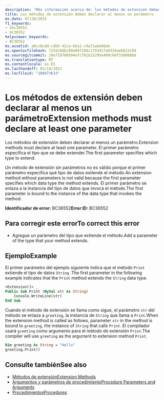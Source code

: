 ```yaml
---
description: 'Más información acerca de: los métodos de extensión deben declarar al menos un parámetro'
title: Los métodos de extensión deben declarar al menos un parámetro
ms.date: 07/20/2015
f1_keywords:
- vbc36552
- bc36552
helpviewer_keywords:
- BC36552
ms.assetid: a8cc8cdd-cdb5-42ca-b5a1-c9a71abd46eb
ms.openlocfilehash: 725dc8dbc89e89f188c1793417a0334aeb833c84
ms.sourcegitcommit: 10e719780594efc781b15295e499c66f316068b8
ms.translationtype: MT
ms.contentlocale: es-ES
ms.lasthandoff: 02/14/2021
ms.locfileid: "100473633"
---
```

# <a name="extension-methods-must-declare-at-least-one-parameter"></a><span data-ttu-id="a52f3-103">Los métodos de extensión deben declarar al menos un parámetro</span><span class="sxs-lookup"><span data-stu-id="a52f3-103">Extension methods must declare at least one parameter</span></span>

<span data-ttu-id="a52f3-104">Los métodos de extensión deben declarar al menos un parámetro.</span><span class="sxs-lookup"><span data-stu-id="a52f3-104">Extension methods must declare at least one parameter.</span></span> <span data-ttu-id="a52f3-105">El primer parámetro especifica el tipo que se debe extender.</span><span class="sxs-lookup"><span data-stu-id="a52f3-105">The first parameter specifies which type to extend.</span></span>  
  
 <span data-ttu-id="a52f3-106">Un método de extensión sin parámetros no es válido porque el primer parámetro especifica qué tipo de datos extiende el método.</span><span class="sxs-lookup"><span data-stu-id="a52f3-106">An extension method without parameters is not valid because the first parameter specifies which data type the method extends.</span></span> <span data-ttu-id="a52f3-107">El primer parámetro se enlaza a la instancia del tipo de datos que invoca el método.</span><span class="sxs-lookup"><span data-stu-id="a52f3-107">The first parameter is bound to the instance of the data type that invokes the method.</span></span>  
  
 <span data-ttu-id="a52f3-108">**Identificador de error:** BC36552</span><span class="sxs-lookup"><span data-stu-id="a52f3-108">**Error ID:** BC36552</span></span>  
  
## <a name="to-correct-this-error"></a><span data-ttu-id="a52f3-109">Para corregir este error</span><span class="sxs-lookup"><span data-stu-id="a52f3-109">To correct this error</span></span>  
  
- <span data-ttu-id="a52f3-110">Agregue un parámetro del tipo que extiende el método.</span><span class="sxs-lookup"><span data-stu-id="a52f3-110">Add a parameter of the type that your method extends.</span></span>  
  
## <a name="example"></a><span data-ttu-id="a52f3-111">Ejemplo</span><span class="sxs-lookup"><span data-stu-id="a52f3-111">Example</span></span>  

 <span data-ttu-id="a52f3-112">El primer parámetro del ejemplo siguiente indica que el método `Print` extiende el tipo de datos `String` .</span><span class="sxs-lookup"><span data-stu-id="a52f3-112">The first parameter in the following example indicates that the `Print` method extends the `String` data type.</span></span>  
  
```vb  
<Extension()> _  
Public Sub Print (ByVal str As String)  
    Console.WriteLine(str)  
End Sub  
```  
  
 <span data-ttu-id="a52f3-113">Cuando el método de extensión se llama como sigue, el parámetro `str` del método se enlaza a `greeting`, la instancia de `String` que llama a `Print`.</span><span class="sxs-lookup"><span data-stu-id="a52f3-113">When the extension method is called as follows, parameter `str` in the method is bound to `greeting`, the instance of `String` that calls `Print`.</span></span> <span data-ttu-id="a52f3-114">El compilador usará `greeting` como argumento para el método de extensión `Print`.</span><span class="sxs-lookup"><span data-stu-id="a52f3-114">The compiler will use `greeting` as the argument to extension method `Print`.</span></span>  
  
```vb  
Dim greeting As String = "Hello"  
greeting.Print()  
```  
  
## <a name="see-also"></a><span data-ttu-id="a52f3-115">Consulte también</span><span class="sxs-lookup"><span data-stu-id="a52f3-115">See also</span></span>

- [<span data-ttu-id="a52f3-116">Métodos de extensión</span><span class="sxs-lookup"><span data-stu-id="a52f3-116">Extension Methods</span></span>](../programming-guide/language-features/procedures/extension-methods.md)
- [<span data-ttu-id="a52f3-117">Argumentos y parámetros de procedimiento</span><span class="sxs-lookup"><span data-stu-id="a52f3-117">Procedure Parameters and Arguments</span></span>](../programming-guide/language-features/procedures/procedure-parameters-and-arguments.md)
- [<span data-ttu-id="a52f3-118">Procedimientos</span><span class="sxs-lookup"><span data-stu-id="a52f3-118">Procedures</span></span>](../programming-guide/language-features/procedures/index.md)

